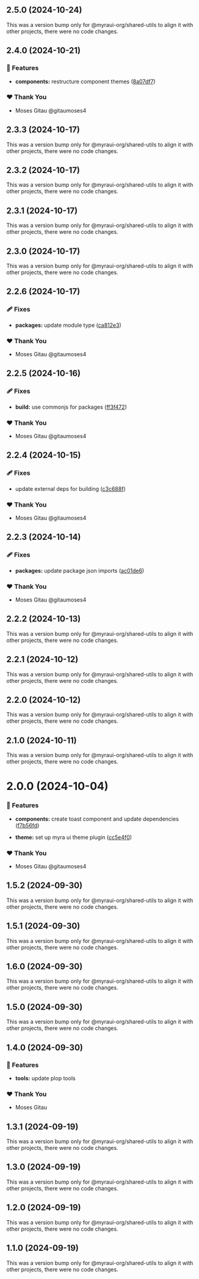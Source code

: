 ## 2.5.0 (2024-10-24)

This was a version bump only for @myraui-org/shared-utils to align it with other projects, there were no code changes.

## 2.4.0 (2024-10-21)


### 🚀 Features

- **components:** restructure component themes ([8a07df7](https://github.com/myraui-org/myraui/commit/8a07df7))


### ❤️  Thank You

- Moses Gitau @gitaumoses4

## 2.3.3 (2024-10-17)

This was a version bump only for @myraui-org/shared-utils to align it with other projects, there were no code changes.

## 2.3.2 (2024-10-17)

This was a version bump only for @myraui-org/shared-utils to align it with other projects, there were no code changes.

## 2.3.1 (2024-10-17)

This was a version bump only for @myraui-org/shared-utils to align it with other projects, there were no code changes.

## 2.3.0 (2024-10-17)

This was a version bump only for @myraui-org/shared-utils to align it with other projects, there were no code changes.

## 2.2.6 (2024-10-17)


### 🩹 Fixes

- **packages:** update module type ([ca812e3](https://github.com/myraui-org/myraui/commit/ca812e3))


### ❤️  Thank You

- Moses Gitau @gitaumoses4

## 2.2.5 (2024-10-16)


### 🩹 Fixes

- **build:** use commonjs for packages ([ff3f472](https://github.com/myraui-org/myraui/commit/ff3f472))


### ❤️  Thank You

- Moses Gitau @gitaumoses4

## 2.2.4 (2024-10-15)


### 🩹 Fixes

- update external deps for building ([c3c688f](https://github.com/myraui-org/myraui/commit/c3c688f))


### ❤️  Thank You

- Moses Gitau @gitaumoses4

## 2.2.3 (2024-10-14)


### 🩹 Fixes

- **packages:** update package json imports ([ac01de6](https://github.com/myraui-org/myraui/commit/ac01de6))


### ❤️  Thank You

- Moses Gitau @gitaumoses4

## 2.2.2 (2024-10-13)

This was a version bump only for @myraui-org/shared-utils to align it with other projects, there were no code changes.

## 2.2.1 (2024-10-12)

This was a version bump only for @myraui-org/shared-utils to align it with other projects, there were no code changes.

## 2.2.0 (2024-10-12)

This was a version bump only for @myraui-org/shared-utils to align it with other projects, there were no code changes.

## 2.1.0 (2024-10-11)

This was a version bump only for @myraui-org/shared-utils to align it with other projects, there were no code changes.

# 2.0.0 (2024-10-04)


### 🚀 Features

- **components:** create toast component and update dependencies ([f7b56fd](https://github.com/myraui-org/myraui/commit/f7b56fd))

- **theme:** set up myra ui theme plugin ([cc5e4f0](https://github.com/myraui-org/myraui/commit/cc5e4f0))


### ❤️  Thank You

- Moses Gitau @gitaumoses4

## 1.5.2 (2024-09-30)

This was a version bump only for @myraui-org/shared-utils to align it with other projects, there were no code changes.

## 1.5.1 (2024-09-30)

This was a version bump only for @myraui-org/shared-utils to align it with other projects, there were no code changes.

## 1.6.0 (2024-09-30)

This was a version bump only for @myraui-org/shared-utils to align it with other projects, there were no code changes.

## 1.5.0 (2024-09-30)

This was a version bump only for @myraui-org/shared-utils to align it with other projects, there were no code changes.

## 1.4.0 (2024-09-30)


### 🚀 Features

- **tools:** update plop tools


### ❤️  Thank You

- Moses Gitau

## 1.3.1 (2024-09-19)

This was a version bump only for @myraui-org/shared-utils to align it with other projects, there were no code changes.

## 1.3.0 (2024-09-19)

This was a version bump only for @myraui-org/shared-utils to align it with other projects, there were no code changes.

## 1.2.0 (2024-09-19)

This was a version bump only for @myraui-org/shared-utils to align it with other projects, there were no code changes.

## 1.1.0 (2024-09-19)

This was a version bump only for @myraui-org/shared-utils to align it with other projects, there were no code changes.
